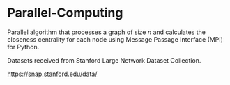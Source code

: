 # Parallel-Computing

Parallel algorithm that processes a graph of size *n* and calculates the closeness centrality for each node using Message Passage Interface (MPI) for Python. 

Datasets received from Stanford Large Network Dataset Collection.

https://snap.stanford.edu/data/
